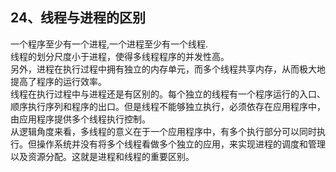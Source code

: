 24、线程与进程的区别
------
一个程序至少有一个进程,一个进程至少有一个线程.    
线程的划分尺度小于进程，使得多线程程序的并发性高。   
另外，进程在执行过程中拥有独立的内存单元，而多个线程共享内存，从而极大地提高了程序的运行效率。    
线程在执行过程中与进程还是有区别的。每个独立的线程有一个程序运行的入口、顺序执行序列和程序的出口。但是线程不能够独立执行，必须依存在应用程序中，由应用程序提供多个线程执行控制。    
从逻辑角度来看，多线程的意义在于一个应用程序中，有多个执行部分可以同时执行。但操作系统并没有将多个线程看做多个独立的应用，来实现进程的调度和管理以及资源分配。这就是进程和线程的重要区别。   
